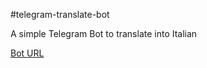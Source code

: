 #telegram-translate-bot

A simple Telegram Bot to translate into Italian

[Bot URL](https://telegram.me/ItalianizationBot)
